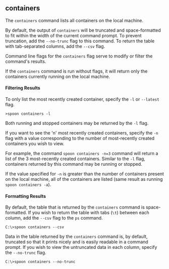 ## containers

The `containers` command lists all containers on the local machine.  

By default, the output of `containers` will be truncated and space-formatted to fit within the width of the current command prompt. To prevent truncation, add the `--no-trunc` flag to this command. To return the table with tab-separated columns, add the `--csv` flag. 

Command line flags for the `containers` flag serve to modify or filter the command's results. 

If the `containers` command is run without flags, it will return only the containers currently running on the local machine. 

#### Filtering Results

To only list the most recently created container, specify the `-l` or `--latest` flag. 

	>spoon containers -l

Both running and stopped containers may be returned by the `-l` flag. 

If you want to see the 'n' most recently created containers, specify the `-n` flag with a value corresponding to the number of most-recently created containers you wish to view. 

For example, the command `spoon containers -n=3` command will return a list of the 3 most-recently created containers. Similar to the `-l` flag, containers returned by this command may be running or stopped. 

If the value specified for `-n` is greater than the number of containers present on the local machine, all of the containers are listed (same result as running `spoon containers -a`). 

#### Formatting Results

By default, the table that is returned by the `containers` command is space-formatted. If you wish to return the table with tabs (`\t`) between each column, add the `--csv` flag to the `ps` command. 

	C:\>spoon containers --csv

Data in the table returned by the `containers` command is, by default, truncated so that it prints nicely and is easily readable in a command prompt. If you wish to view the untruncated data in each column, specify the `--no-trunc` flag. 

	C:\>spoon containers --no-trunc